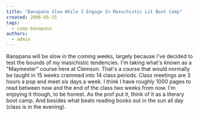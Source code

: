 ```yaml
---
title: "Banapana Slow While I Engage In Masochistic Lit Boot Camp"
created: 2006-05-15
tags: 
  - camp-banapana
authors: 
  - admin
---
```


Banapana will be slow in the coming weeks, largely because I've decided to test the bounds of my masichistic tendencies. I'm taking what's known as a "Maymester" course here at Clemson. That's a course that would normally be taught in 15 weeks crammed into 14 class periods. Class meetings are 3 hours a pop and meet six days a week. I think I have roughly 1000 pages to read between now and the end of the class two weeks from now. I'm enjoying it though, to be honest. As the prof put it, think of it as a literary boot camp. And besides what beats reading books out in the sun all day (class is in the evening).
